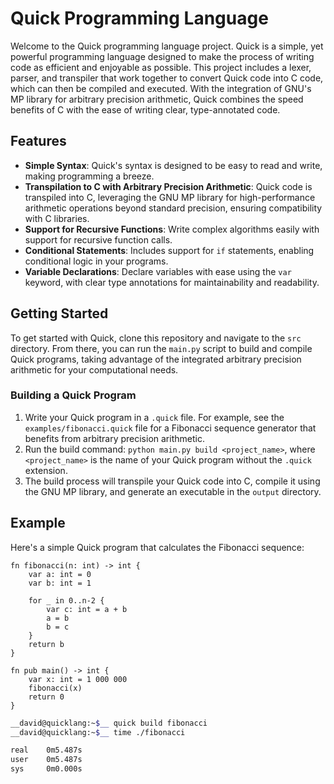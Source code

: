# Quick Programming Language

Welcome to the Quick programming language project. Quick is a simple, yet powerful programming language designed to make the process of writing code as efficient and enjoyable as possible. This project includes a lexer, parser, and transpiler that work together to convert Quick code into C code, which can then be compiled and executed. With the integration of GNU's MP library for arbitrary precision arithmetic, Quick combines the speed benefits of C with the ease of writing clear, type-annotated code.

## Features

- **Simple Syntax**: Quick's syntax is designed to be easy to read and write, making programming a breeze.
- **Transpilation to C with Arbitrary Precision Arithmetic**: Quick code is transpiled into C, leveraging the GNU MP library for high-performance arithmetic operations beyond standard precision, ensuring compatibility with C libraries.
- **Support for Recursive Functions**: Write complex algorithms easily with support for recursive function calls.
- **Conditional Statements**: Includes support for `if` statements, enabling conditional logic in your programs.
- **Variable Declarations**: Declare variables with ease using the `var` keyword, with clear type annotations for maintainability and readability.

## Getting Started

To get started with Quick, clone this repository and navigate to the `src` directory. From there, you can run the `main.py` script to build and compile Quick programs, taking advantage of the integrated arbitrary precision arithmetic for your computational needs.

### Building a Quick Program

1. Write your Quick program in a `.quick` file. For example, see the `examples/fibonacci.quick` file for a Fibonacci sequence generator that benefits from arbitrary precision arithmetic.
2. Run the build command: `python main.py build <project_name>`, where `<project_name>` is the name of your Quick program without the `.quick` extension.
3. The build process will transpile your Quick code into C, compile it using the GNU MP library, and generate an executable in the `output` directory.

## Example

Here's a simple Quick program that calculates the Fibonacci sequence:

```gleam
fn fibonacci(n: int) -> int {
    var a: int = 0
    var b: int = 1
    
    for _ in 0..n-2 {
        var c: int = a + b
        a = b
        b = c
    }
    return b
}

fn pub main() -> int {
    var x: int = 1 000 000 
    fibonacci(x)
    return 0
}

```
```bash
__david@quicklang:~$__ quick build fibonacci
__david@quicklang:~$__ time ./fibonacci

real    0m5.487s
user    0m5.487s
sys     0m0.000s
```

